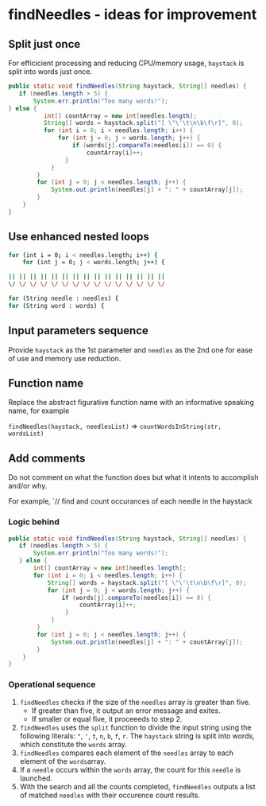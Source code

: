 # findNeedles - ideas for improvement

## Split just once

For efficicient processing and reducing CPU/memory usage, `haystack` is split into words just once.

```java
public static void findNeedles(String haystack, String[] needles) {
   if (needles.length > 5) {
       System.err.println("Too many words!");
} else {
          int[] countArray = new int[needles.length];
          String[] words = haystack.split("[ \"\'\t\n\b\f\r]", 0);
          for (int i = 0; i < needles.length; i++) {
              for (int j = 0; j < words.length; j++) {
                  if (words[j].compareTo(needles[i]) == 0) {
                      countArray[i]++;
                }
            }
        }
        for (int j = 0; j < needles.length; j++) {
            System.out.println(needles[j] + ": " + countArray[j]);
        }
    }
}
```

## Use enhanced nested loops

```bash
for (int i = 0; i < needles.length; i++) {
    for (int j = 0; j < words.length; j++) {
```

 ```bash
 || || || || || || || || || || || || || || ||
 \/ \/ \/ \/ \/ \/ \/ \/ \/ \/ \/ \/ \/ \/ \/
 ```
 
```bash
for (String needle : needles) {
for (String word : words) {
```

## Input parameters sequence

Provide `haystack` as the 1st parameter and `needles` as the 2nd one for ease of use and memory use reduction.

## Function name

Replace the abstract figurative function name with an informative speaking name, for example

`findNeedles(haystack, needlesList)` => `countWordsInString(str, wordsList)`

## Add comments

 Do not comment on what the function does but what it intents to accomplish and/or why.
 
 For example, `// find and count occurances of each needle in the haystack

### Logic behind

```java
public static void findNeedles(String haystack, String[] needles) {
   if (needles.length > 5) {
       System.err.println("Too many words!");
   } else {
       int[] countArray = new int[needles.length];
       for (int i = 0; i < needles.length; i++) {
           String[] words = haystack.split("[ \"\'\t\n\b\f\r]", 0);
           for (int j = 0; j < words.length; j++) {
               if (words[j].compareTo(needles[i]) == 0) {
                    countArray[i]++;
                }
            }
        }
        for (int j = 0; j < needles.length; j++) {
            System.out.println(needles[j] + ": " + countArray[j]);
        }
    }
}
```

### Operational sequence

1. `findNeedles` checks if the size of the `needles` array is greater than five.
   * If greater than five, it output an error message and exites.
   * If smaller or equal five, it proceeeds to step 2.
2. `findNeedles` uses the `split` function to divide the input string using the following literals: `"`, `'`, `t`, `n`, `b`, `f`, `r`. The `haystack` string is split into words, which constitute the `words` array.
3. `findNeedles` compares each element of the `needles` array to each element of the `words`array.
4. If a `needle` occurs within the `words` array, the count for this `needle` is launched.
5. With the search and all the counts completed, `findNeedles` outputs a list of matched `needles` with their occurence count results.
